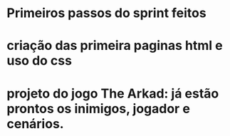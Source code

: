 # Primeiros passos do sprint feitos
# criação das primeira paginas html e uso do css
# projeto do jogo The Arkad: já estão prontos os inimigos, jogador e cenários.
